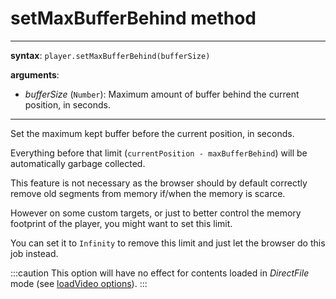 # setMaxBufferBehind method

---

**syntax**: `player.setMaxBufferBehind(bufferSize)`

**arguments**:

- _bufferSize_ (`Number`): Maximum amount of buffer behind the current
  position, in seconds.

---

Set the maximum kept buffer before the current position, in seconds.

Everything before that limit (`currentPosition - maxBufferBehind`) will be
automatically garbage collected.

This feature is not necessary as the browser should by default correctly
remove old segments from memory if/when the memory is scarce.

However on some custom targets, or just to better control the memory footprint
of the player, you might want to set this limit.

You can set it to `Infinity` to remove this limit and just let the browser do
this job instead.

:::caution
This option will have no effect for contents loaded in _DirectFile_
mode (see [loadVideo options](./../Basic_Methods/loadVideo.md#transport)).
:::
